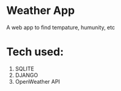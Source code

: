 # Weather App
A web app to find tempature, humunity, etc

# Tech used:
1. SQLITE
2. DJANGO
3. OpenWeather API
